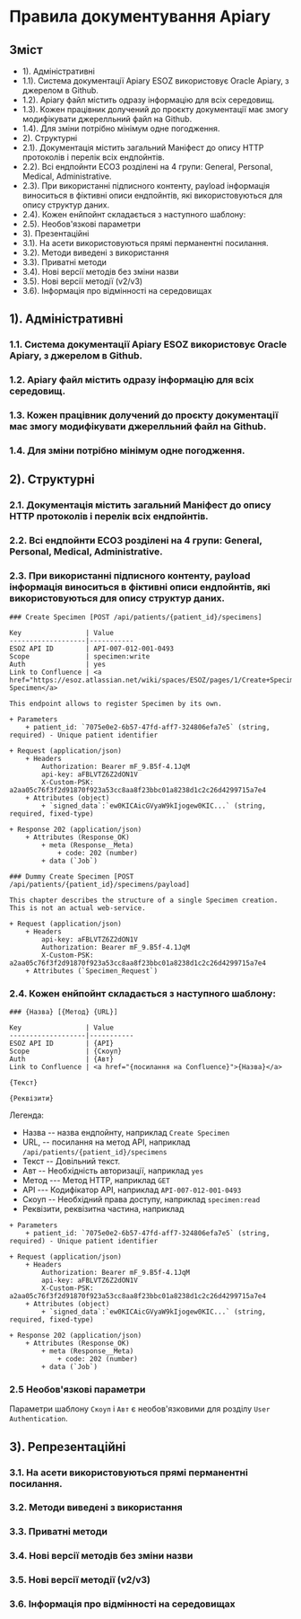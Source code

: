 Правила документування Apiary
=============================

Зміст
-----

* 1). Адміністративні
* 1.1). Система документації Apiary ESOZ використовує Oracle Apiary, з джерелом в Github.
* 1.2). Apiary файл містить одразу інформацію для всіх середовищ.
* 1.3). Кожен працівник долучений до проєкту документації має змогу модифікувати джерелльний файл на Github.
* 1.4). Для зміни потрібно мінімум одне погодження.
* 2). Структурні
* 2.1). Документація містить загальний Маніфест до опису HTTP протоколів і перелік всіх ендпойнтів.
* 2.2). Всі ендпойнти ЕСОЗ розділені на 4 групи: General, Personal, Medical, Administrative.
* 2.3). При використанні підписного контенту, payload інформація виноситься в фіктивні описи ендпойнтів, які використовуються для опису структур даних.
* 2.4). Кожен енйпойнт складається з наступного шаблону:
* 2.5). Необов'язкові параметри
* 3). Презентаційні
* 3.1). На асети використовуються прямі перманентні посилання.
* 3.2). Методи виведені з використання
* 3.3). Приватні методи
* 3.4). Нові версії методів без зміни назви
* 3.5). Нові версії методії (v2/v3)
* 3.6). Інформація про відмінності на середовищах

## 1). Адміністративні

### 1.1. Система документації Apiary ESOZ використовує Oracle Apiary, з джерелом в Github.

### 1.2. Apiary файл містить одразу інформацію для всіх середовищ.

### 1.3. Кожен працівник долучений до проєкту документації має змогу модифікувати джерелльний файл на Github.

### 1.4. Для зміни потрібно мінімум одне погодження.

## 2). Структурні

### 2.1. Документація містить загальний Маніфест до опису HTTP протоколів і перелік всіх ендпойнтів.

### 2.2. Всі ендпойнти ЕСОЗ розділені на 4 групи: General, Personal, Medical, Administrative.

### 2.3. При використанні підписного контенту, payload інформація виноситься в фіктивні описи ендпойнтів, які використовуються для опису структур даних.

```
### Create Specimen [POST /api/patients/{patient_id}/specimens]

Key                | Value
-------------------|-----------
ESOZ API ID        | API-007-012-001-0493
Scope              | specimen:write
Auth               | yes
Link to Confluence | <a href="https://esoz.atlassian.net/wiki/spaces/ESOZ/pages/1/Create+Specimen">Create Specimen</a>

This endpoint allows to register Specimen by its own.

+ Parameters
    + patient_id: `7075e0e2-6b57-47fd-aff7-324806efa7e5` (string, required) - Unique patient identifier

+ Request (application/json)
    + Headers
        Authorization: Bearer mF_9.B5f-4.1JqM
        api-key: aFBLVTZ6Z2dON1V
        X-Custom-PSK: a2aa05c76f3f2d91870f923a53cc8aa8f23bbc01a8238d1c2c26d4299715a7e4
    + Attributes (object)
        + `signed_data`:`ew0KICAicGVyaW9kIjogew0KIC...` (string, required, fixed-type)

+ Response 202 (application/json)
    + Attributes (Response_OK)
        + meta (Response__Meta)
            + code: 202 (number)
        + data (`Job`)

### Dummy Create Specimen [POST /api/patients/{patient_id}/specimens/payload]

This chapter describes the structure of a single Specimen creation. This is not an actual web-service.

+ Request (application/json)
    + Headers
        api-key: aFBLVTZ6Z2dON1V
        Authorization: Bearer mF_9.B5f-4.1JqM
        X-Custom-PSK: a2aa05c76f3f2d91870f923a53cc8aa8f23bbc01a8238d1c2c26d4299715a7e4
    + Attributes (`Specimen_Request`)
```

### 2.4. Кожен енйпойнт складається з наступного шаблону:

```
### {Назва} [{Метод} {URL}]

Key                | Value
-------------------|-----------
ESOZ API ID        | {API}
Scope              | {Скоуп}
Auth               | {Авт}
Link to Confluence | <a href="{посилання на Confluence}">{Назва}</a>

{Текст}

{Реквізити}
```

Легенда:

* Назва -- назва ендпойнту, наприклад `Create Specimen`
* URL, -- посилання на метод API, наприклад `/api/patients/{patient_id}/specimens`
* Текст -- Довільний текст.
* Авт -- Необхідність авторизації, наприклад `yes`
* Метод --- Метод HTTP, наприклад `GET`
* API --- Кодифікатор API, наприклад `API-007-012-001-0493`
* Скоуп -- Необхідний права доступу, наприклад `specimen:read`
* Реквізити, реквізитна частина, наприклад

```
+ Parameters
    + patient_id: `7075e0e2-6b57-47fd-aff7-324806efa7e5` (string, required) - Unique patient identifier

+ Request (application/json)
    + Headers
        Authorization: Bearer mF_9.B5f-4.1JqM
        api-key: aFBLVTZ6Z2dON1V
        X-Custom-PSK: a2aa05c76f3f2d91870f923a53cc8aa8f23bbc01a8238d1c2c26d4299715a7e4
    + Attributes (object)
        + `signed_data`:`ew0KICAicGVyaW9kIjogew0KIC...` (string, required, fixed-type)

+ Response 202 (application/json)
    + Attributes (Response_OK)
        + meta (Response__Meta)
            + code: 202 (number)
        + data (`Job`)
```

### 2.5 Необов'язкові параметри

Параметри шаблону `Скоуп` і `Авт` є необов'язковими для розділу `User Authentication`.

## 3). Репрезентаційні

### 3.1. На асети використовуються прямі перманентні посилання.
### 3.2. Методи виведені з використання
### 3.3. Приватні методи
### 3.4. Нові версії методів без зміни назви
### 3.5. Нові версії методії (v2/v3)
### 3.6. Інформація про відмінності на середовищах
